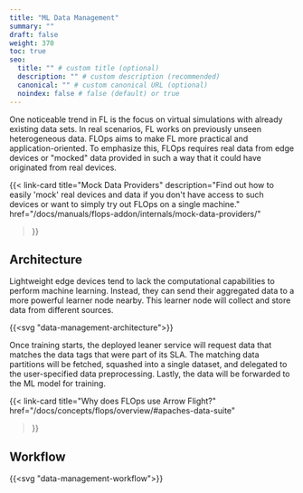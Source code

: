 ```yaml
---
title: "ML Data Management"
summary: ""
draft: false
weight: 370
toc: true
seo:
  title: "" # custom title (optional)
  description: "" # custom description (recommended)
  canonical: "" # custom canonical URL (optional)
  noindex: false # false (default) or true
---
```


One noticeable trend in FL is the focus on virtual simulations with already existing data sets.
In real scenarios, FL works on previously unseen heterogeneous data.
FLOps aims to make FL more practical and application-oriented.
To emphasize this, FLOps requires real data from edge devices or "mocked" data provided in such a way that it could have originated from real devices.

{{< link-card
  title="Mock Data Providers"
  description="Find out how to easily 'mock' real devices and data if you don't have access to such devices or want to simply try out FLOps on a single machine."
  href="/docs/manuals/flops-addon/internals/mock-data-providers/"
>}}

## Architecture

Lightweight edge devices tend to lack the computational capabilities to perform machine learning.
Instead, they can send their aggregated data to a more powerful learner node nearby.
This learner node will collect and store data from different sources.

{{<svg "data-management-architecture">}}

Once training starts, the deployed leaner service will request data that matches the data tags that were part of its SLA.
The matching data partitions will be fetched, squashed into a single dataset, and delegated to the user-specified data preprocessing.
Lastly, the data will be forwarded to the ML model for training.

{{< link-card
  title="Why does FLOps use Arrow Flight?"
  href="/docs/concepts/flops/overview/#apaches-data-suite"
>}}

## Workflow

{{<svg "data-management-workflow">}}
